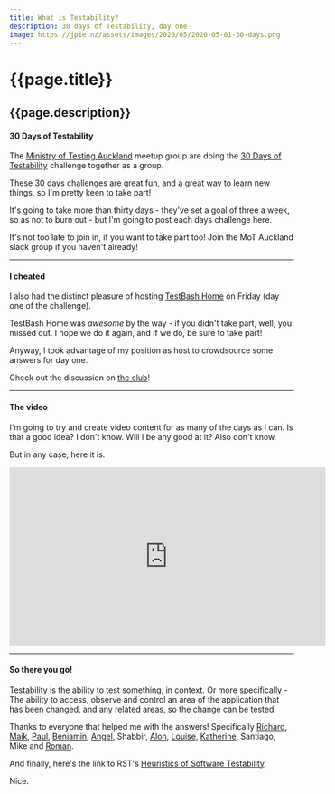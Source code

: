 ```yaml
---
title: What is Testability?
description: 30 days of Testability, day one
image: https://jpie.nz/assets/images/2020/05/2020-05-01-30-days.png
---
```

# {{page.title}}
## {{page.description}}

#### 30 Days of Testability

The [Ministry of Testing Auckland](https://www.meetup.com/Ministry-of-Testing-Auckland/) meetup group are doing the [30 Days of Testability](https://www.ministryoftesting.com/dojo/lessons/30-days-of-testability) challenge together as a group.

These 30 days challenges are great fun, and a great way to learn new things, so I'm pretty keen to take part!

It's going to take more than thirty days - they've set a goal of three a week, so as not to burn out - but I'm going to post each days challenge here.

It's not too late to join in, if you want to take part too! Join the MoT Auckland slack group if you haven't already!

<hr/>

#### I cheated

I also had the distinct pleasure of hosting [TestBash Home](https://www.ministryoftesting.com/events/testbash-home-2020) on Friday (day one of the challenge).

TestBash Home was _awesome_ by the way - if you didn't take part, well, you missed out. I hope we do it again, and if we do, be sure to take part!

Anyway, I took advantage of my position as host to crowdsource some answers for day one. 

Check out the discussion on [the club](https://club.ministryoftesting.com/t/testability-day-1/37947/11)!

<hr/>

#### The video

I'm going to try and create video content for as many of the days as I can.
Is that a good idea? I don't know. Will I be any good at it? Also don't know.

But in any case, here it is.

<iframe width="560" height="315" src="https://www.youtube.com/embed/F9FpX4rs8hU" frameborder="0" allow="accelerometer; autoplay; encrypted-media; gyroscope; picture-in-picture" allowfullscreen></iframe>

<hr/>

#### So there you go!

Testability is the ability to test something, in context. Or more specifically - The ability to access, observe and control an area of the application that has been changed, and any related areas, so the change can be tested.

Thanks to everyone that helped me with the answers!
Specifically [Richard](https://thefriendlytester.co.uk/), [Maik](https://hanseatictester.info/), [Paul](https://twitter.com/DarkArtsWizard), [Benjamin](https://www.testingben.com/), [Angel](https://twitter.com/malletangel), Shabbir, [Alon](https://twitter.com/awaisbard?lang=en), [Louise](https://louisegibbstest.wordpress.com/blog/), [Katherine](https://twitter.com/katberinger?lang=en), 
Santiago, Mike and [Roman](https://twitter.com/roman_s_t?lang=en).

And finally, here's the link to RST's [Heuristics of Software Testability](https://www.satisfice.com/download/heuristics-of-software-testability).

Nice.